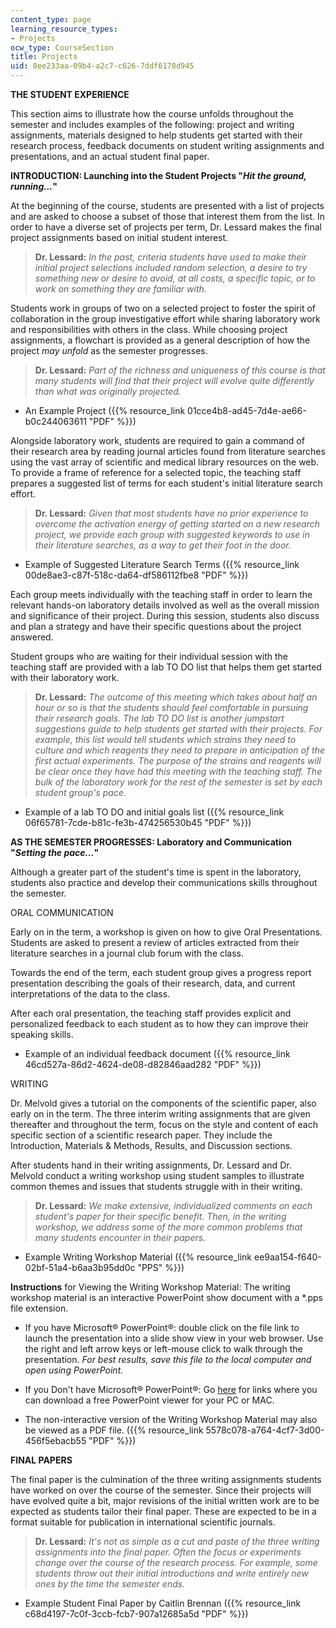 ```yaml
---
content_type: page
learning_resource_types:
- Projects
ocw_type: CourseSection
title: Projects
uid: 0ee233aa-09b4-a2c7-c626-7ddf6178d945
---
```


**THE STUDENT EXPERIENCE**

This section aims to illustrate how the course unfolds throughout the semester and includes examples of the following: project and writing assignments, materials designed to help students get started with their research process, feedback documents on student writing assignments and presentations, and an actual student final paper.

**INTRODUCTION: Launching into the Student Projects "_Hit the ground, running..._"** 

At the beginning of the course, students are presented with a list of projects and are asked to choose a subset of those that interest them from the list. In order to have a diverse set of projects per term, Dr. Lessard makes the final project assignments based on initial student interest.

> **Dr. Lessard:** _In the past, criteria students have used to make their initial project selections included random selection, a desire to try something new or desire to avoid, at all costs, a specific topic, or to work on something they are familiar with._

Students work in groups of two on a selected project to foster the spirit of collaboration in the group investigative effort while sharing laboratory work and responsibilities with others in the class. While choosing project assignments, a flowchart is provided as a general description of how the project _may unfold_ as the semester progresses.

> **Dr. Lessard:** _Part of the richness and uniqueness of this course is that many students will find that their project will evolve quite differently than what was originally projected._

*   An Example Project ({{% resource_link 01cce4b8-ad45-7d4e-ae66-b0c244063611 "PDF" %}})
    

Alongside laboratory work, students are required to gain a command of their research area by reading journal articles found from literature searches using the vast array of scientific and medical library resources on the web. To provide a frame of reference for a selected topic, the teaching staff prepares a suggested list of terms for each student's initial literature search effort.

> **Dr. Lessard:** _Given that most students have no prior experience to overcome the activation energy of getting started on a new research project, we provide each group with suggested keywords to use in their literature searches, as a way to get their foot in the door._

*   Example of Suggested Literature Search Terms ({{% resource_link 00de8ae3-c87f-518c-da64-df586112fbe8 "PDF" %}})
    

Each group meets individually with the teaching staff in order to learn the relevant hands-on laboratory details involved as well as the overall mission and significance of their project. During this session, students also discuss and plan a strategy and have their specific questions about the project answered.

Student groups who are waiting for their individual session with the teaching staff are provided with a lab TO DO list that helps them get started with their laboratory work.

> **Dr. Lessard:** _The outcome of this meeting which takes about half an hour or so is that the students should feel comfortable in pursuing their research goals. The lab TO DO list is another jumpstart suggestions guide to help students get started with their projects. For example, this list would tell students which strains they need to culture and which reagents they need to prepare in anticipation of the first actual experiments. The purpose of the strains and reagents will be clear once they have had this meeting with the teaching staff. The bulk of the laboratory work for the rest of the semester is set by each student group's pace._

*   Example of a lab TO DO and initial goals list ({{% resource_link 06f65781-7cde-b81c-fe3b-474256530b45 "PDF" %}})
    

**AS THE SEMESTER PROGRESSES: Laboratory and Communication "_Setting the pace..._"**

Although a greater part of the student's time is spent in the laboratory, students also practice and develop their communications skills throughout the semester.

ORAL COMMUNICATION

Early on in the term, a workshop is given on how to give Oral Presentations. Students are asked to present a review of articles extracted from their literature searches in a journal club forum with the class.

Towards the end of the term, each student group gives a progress report presentation describing the goals of their research, data, and current interpretations of the data to the class.

After each oral presentation, the teaching staff provides explicit and personalized feedback to each student as to how they can improve their speaking skills.

*   Example of an individual feedback document ({{% resource_link 46cd527a-86d2-4624-de08-d82846aad282 "PDF" %}})
    

WRITING

Dr. Melvold gives a tutorial on the components of the scientific paper, also early on in the term. The three interim writing assignments that are given thereafter and throughout the term, focus on the style and content of each specific section of a scientific research paper. They include the Introduction, Materials & Methods, Results, and Discussion sections.

After students hand in their writing assignments, Dr. Lessard and Dr. Melvold conduct a writing workshop using student samples to illustrate common themes and issues that students struggle with in their writing.

> **Dr. Lessard:** _We make extensive, individualized comments on each student's paper for their specific benefit. Then, in the writing workshop, we address some of the more common problems that many students encounter in their papers._

*   Example Writing Workshop Material ({{% resource_link ee9aa154-f640-02bf-51a4-b6aa3b95dd0c "PPS" %}}) 
    

**Instructions** for Viewing the Writing Workshop Material: The writing workshop material is an interactive PowerPoint show document with a \*.pps file extension.

*   If you have Microsoft® PowerPoint®: double click on the file link to launch the presentation into a slide show view in your web browser. Use the right and left arrow keys or left-mouse click to walk through the presentation. _For best results, save this file to the local computer and open using PowerPoint._
    
*   If you Don't have Microsoft® PowerPoint®: Go [here](/msviewer) for links where you can download a free PowerPoint viewer for your PC or MAC.
    
*   The non-interactive version of the Writing Workshop Material may also be viewed as a PDF file. ({{% resource_link 5578c078-a764-4cf7-3d00-456f5ebacb55 "PDF" %}})
    

**FINAL PAPERS**

The final paper is the culmination of the three writing assignments students have worked on over the course of the semester. Since their projects will have evolved quite a bit, major revisions of the initial written work are to be expected as students tailor their final paper. These are expected to be in a format suitable for publication in international scientific journals.

> **Dr. Lessard:** _It's not as simple as a cut and paste of the three writing assignments into the final paper. Often the focus or experiments change over the course of the research process. For example, some students throw out their initial introductions and write entirely new ones by the time the semester ends._

*   Example Student Final Paper by Caitlin Brennan ({{% resource_link c68d4197-7c0f-3ccb-fcb7-907a12685a5d "PDF" %}})